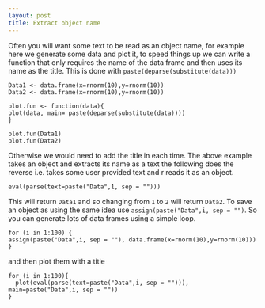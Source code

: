 ```yaml
---
layout: post
title: Extract object name
---
```


Often you will want some text to be read as an object name, for example here we generate some data and plot it, to speed things up we can write a function that only requires the name of the data frame and then uses its name as the title. This is done with `paste(deparse(substitute(data)))`

```{r}
Data1 <- data.frame(x=rnorm(10),y=rnorm(10))
Data2 <- data.frame(x=rnorm(10),y=rnorm(10))

plot.fun <- function(data){
plot(data, main= paste(deparse(substitute(data))))
}

plot.fun(Data1)
plot.fun(Data2)
```
Otherwise we would need to add the title in each time.
The above example takes an object and extracts its name as a text the following does the reverse i.e. takes some user provided text and r reads it as an object.

```{r}
eval(parse(text=paste("Data",1, sep = "")))
```

This will return `Data1` and so changing from `1` to `2` will return `Data2`. To save an object as using the same  idea use `assign(paste("Data",i, sep = "")`. So you can generate lots of data frames using a simple loop.

```{r}
for (i in 1:100) {
assign(paste("Data",i, sep = ""), data.frame(x=rnorm(10),y=rnorm(10)))
}
```
and then plot them with a title 

```{r}
for (i in 1:100){
  plot(eval(parse(text=paste("Data",i, sep = ""))), main=paste("Data",i, sep = ""))
}
```




